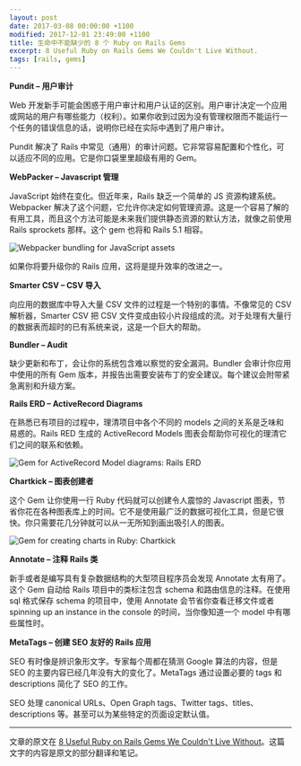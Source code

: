 ```yaml
---
layout: post
date: 2017-03-08 00:00:00 +1100
modified: 2017-12-01 23:49:00 +1100
title: 生命中不能缺少的 8 个 Ruby on Rails Gems
excerpt: 8 Useful Ruby on Rails Gems We Couldn't Live Without.
tags: [rails, gems]
---
```


**Pundit – 用户审计**

Web 开发新手可能会困惑于用户审计和用户认证的区别。用户审计决定一个应用或网站的用户有哪些能力（权利）。如果你收到过因为没有管理权限而不能运行一个任务的错误信息的话，说明你已经在实际中遇到了用户审计。

Pundit 解决了 Rails 中常见（通用）的审计问题。它非常容易配置和个性化，可以适应不同的应用。它是你口袋里里超级有用的 Gem。

**WebPacker – Javascript 管理**

JavaScript 始终在变化。但近年来，Rails 缺乏一个简单的 JS 资源构建系统。Webpacker 解决了这个问题，它允许你决定如何管理资源。这是一个容易了解的有用工具，而且这个方法可能是未来我们提供静态资源的默认方法，就像之前使用 Rails sprockets 那样。这个 gem 也将和 Rails 5.1 相容。

![Webpacker bundling for JavaScript assets](https://s3-us-west-2.amazonaws.com/planetargon-blog/images/2017/0317/webpacker-gem-ruby-on-rails.png)

如果你将要升级你的 Rails 应用，这将是提升效率的改进之一。

**Smarter CSV – CSV 导入**

向应用的数据库中导入大量 CSV 文件的过程是一个特别的事情。不像常见的 CSV 解析器，Smarter CSV 把 CSV 文件变成由较小片段组成的流。对于处理有大量行的数据表而超时的已有系统来说，这是一个巨大的帮助。

**Bundler – Audit**

缺少更新和布丁，会让你的系统包含难以察觉的安全漏洞。Bundler 会审计你应用中使用的所有 Gem 版本，并报告出需要安装布丁的安全建议。每个建议会附带紧急离别和升级方案。

**Rails ERD – ActiveRecord Diagrams**

在熟悉已有项目的过程中，理清项目中各个不同的 models 之间的关系是乏味和易惑的。Rails RED 生成的 ActiveRecord Models 图表会帮助你可视化的理清它们之间的联系和依赖。

![Gem for ActiveRecord Model diagrams: Rails ERD](https://s3-us-west-2.amazonaws.com/planetargon-blog/images/2017/0317/rails-activerecord-gem.png)

**Chartkick – 图表创建者**

这个 Gem 让你使用一行 Ruby 代码就可以创建令人震惊的 Javascript 图表，节省你花在各种图表库上的时间。它不是使用最广泛的数据可视化工具，但是它很快。你只需要花几分钟就可以从一无所知到画出吸引人的图表。

![Gem for creating charts in Ruby: Chartkick](https://s3-us-west-2.amazonaws.com/planetargon-blog/images/2017/0317/chartkick-rails-gem.png)

**Annotate – 注释 Rails 类**

新手或者是编写具有复杂数据结构的大型项目程序员会发现 Annotate 太有用了。这个 Gem 自动给 Rails 项目中的类标注包含 schema 和路由信息的注释。在使用 sql 格式保存 schema 的项目中，使用 Annotate 会节省你查看迁移文件或者 spinning up an instance in the console 的时间，当你像知道一个 model 中有哪些属性时。

**MetaTags – 创建 SEO 友好的 Rails 应用**

SEO 有时像是辨识象形文字。专家每个周都在猜测 Google 算法的内容，但是 SEO 的主要内容已经几年没有大的变化了。MetaTags 通过设置必要的 tags 和 descriptions 简化了 SEO 的工作。

SEO 处理 canonical URLs、Open Graph tags、Twitter tags、titles、descriptions 等。甚至可以为某些特定的页面设定默认值。

---

文章的原文在 [8 Useful Ruby on Rails Gems We Couldn't Live Without](http://blog.planetargon.com/entries/8-useful-ruby-on-rails-gems-we-couldnt-live-without)。这篇文字的内容是原文的部分翻译和笔记。

